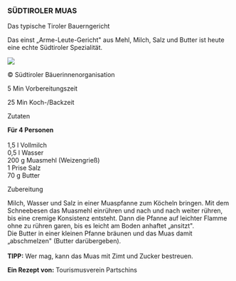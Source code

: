 ### SÜDTIROLER MUAS

Das typische Tiroler Bauerngericht

Das einst „Arme-Leute-Gericht" aus Mehl, Milch, Salz und Butter ist
heute eine echte Südtiroler Spezialität.

![](/content/11/11_Media/media/image1.jpeg)

© Südtiroler Bäuerinnenorganisation

5 Min Vorbereitungszeit

25 Min Koch-/Backzeit

Zutaten

**Für 4 Personen**\
\
1,5 l Vollmilch\
0,5 l Wasser\
200 g Muasmehl (Weizengrieß)\
1 Prise Salz\
70 g Butter

Zubereitung

Milch, Wasser und Salz in einer Muaspfanne zum Köcheln bringen. Mit dem
Schneebesen das Muasmehl einrühren und nach und nach weiter rühren, bis
eine cremige Konsistenz entsteht. Dann die Pfanne auf leichter Flamme
ohne zu rühren garen, bis es leicht am Boden anhaftet „ansitzt".\
Die Butter in einer kleinen Pfanne bräunen und das Muas damit
„abschmelzen" (Butter darübergeben).\
\
**TIPP:** Wer mag, kann das Muas mit Zimt und Zucker bestreuen.

**Ein Rezept von:** Tourismusverein Partschins
